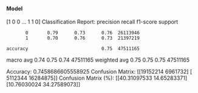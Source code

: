 #### Model
[1 0 0 ... 1 1 0]
Classification Report:
              precision    recall  f1-score   support

           0       0.79      0.73      0.76  26113946
           1       0.70      0.76      0.73  21397219

    accuracy                           0.75  47511165
   macro avg       0.74      0.75      0.74  47511165
weighted avg       0.75      0.75      0.75  47511165

Accuracy: 0.7458686605558925
Confusion Matrix:
[[19152214  6961732]
 [ 5112344 16284875]]
Confusion Matrix (%):
[[40.31097533 14.65283371]
 [10.76030024 34.27589073]]
